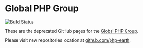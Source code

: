 # Global PHP Group

[![Build Status](https://travis-ci.org/wwphp-fb/wwphp-fb.github.io.png?branch=master)](https://travis-ci.org/wwphp-fb/wwphp-fb.github.io)

These are the deprecated GitHub pages for the [Global PHP Group](https://www.facebook.com/groups/2204685680/).

Please visit new repositories location at [github.com/php-earth](https://github.com/php-earth).
